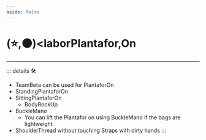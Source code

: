 ```yaml
---
aside: false
---
```

# (⭐,🟠)<laborPlantafor</labor>,<motor>On</motor>

---

<!-- =================================================== -->
<!-- =================================================== -->
<!-- =================================================== -->
<!-- =================================================== -->
<!-- =================================================== -->
::: details 🛠

- TeamBeta can be used for PlantaforOn
- StandingPlantaforOn
- SittingPlantaforOn
    - BodyRockUp
- BuckleMano
    - You can lift the Plantafor on using BuckleMano if the bags are lightweight
- ShoulderThread without touching Straps with dirty hands
:::
